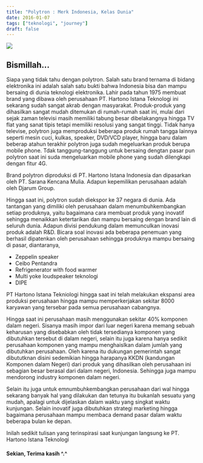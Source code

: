 ```yaml
---
title: "Polytron : Merk Indonesia, Kelas Dunia"
date: 2016-01-07
tags: ["teknologi", "journey"]
draft: false
---
```

<div class="text-center">
	<img src="/img/polytron.png">
</div>

## Bismillah...

Siapa yang tidak tahu dengan polytron. Salah satu brand ternama di bidang elektronika ini adalah salah satu bukti bahwa Indonesia bisa dan mampu bersaing di dunia teknologi elektronika. Lahir pada tahun 1975 membuat brand yang dibawa oleh perusahaan PT. Hartono Istana Teknologi ini sekarang sudah sangat akrab dengan masyarakat. Produk-produk yang dihasilkan sangat mudah ditemukan di rumah-rumah saat ini, mulai dari sejak zaman televisi masih memiliki tabung besar dibelakangnya hingga TV flat yang sanat tipis tetapi memiliki resolusi yang sangat tinggi. Tidak hanya televise, polytron juga memproduksi beberapa produk rumah tangga lainnya seperti mesin cuci, kulkas, speaker, DVD/VCD player, hingga baru dalam beberap atahun terakhir polytron juga sudah megeluarkan produk berupa mobile phone. Tdak tanggung-tanggung untuk bersaing dengtan pasar pun polytron saat ini suda mengeluarkan mobile phone yang sudah dilengkapi dengan fitur 4G.

Brand polytron diproduksi di PT. Hartono Istana Indonesia dan dipasarkan oleh PT. Sarana Kencana Mulia. Adapun kepemilikan perusahaan adalah oleh Djarum Group.

Hingga saat ini, polytron sudah diekspor ke 37 negara di dunia. Ada tantangan yang dimiliki oleh perusahaan dalam menumbuhkembangkan setiap produknya, yaitu bagaimana cara membuat produk yang inovatif sehingga menaikkan ketertarikan dan mampu bersaing dengan brand lain di seluruh dunia. Adapun divisi pendukung dalam memunculkan inovasi produk adalah R&D. Bicara soal inovasi ada beberapa penemuan yang berhasil dipatenkan oleh perusahaan sehingga produknya mampu bersaing di pasar, diantaranya,

- Zeppelin speaker
- Ceibo Pentandra
- Refrigenerator with food warmer
- Multi yoke loudspeaker teknologi
- DIPE

PT Hartono Istana Tekniologi hingga saat ini telah melakukan ekspansi area produksi perusahaan hingga mampu memperkerjakan sekitar 8000 karyawan yang tersebar pada semua perusahaan cabangnya.

Hingga saat ini perusahaan masih menggunakan sekitar 40% komponen dalam negeri. Sisanya masih impor dari luar negeri karena memang sebuah keharusan yang disebabkan oleh tidak tersedianya komponen yang dibutuhkan tersebut di dalam negeri, selain itu juga karena hanya sedikit perusahaan komponen yang mampu menghaislkan dalam jumlah yang dibutuhkan perusahaan. Oleh karena itu dukungan pemerintah sangat dibututknan disini sedemikian hingga harapanya KKDN (kandungan Komponen dalam Negeri) dari produk yang dihasilkan oleh perusahaan ini sebagian besar berasal dari dalam negeri, Indonesia. Sehingga juga mampu mendorong industry komponen dalam negeri.

Selain itu juga untuk emnumbuhkembangkan perusahaan dari wal hingga sekarang banyak hal yang dilakukan dan tetunya itu bukanlah sesuatu yang mudah, apalagi untuk dijelaskan dalam waktu yang singkat waktu kunjungan. Selain inovatif juga dibutuhkan strategi marketing hingga bagaimana perusahaan mampu membaca demand pasar dalam waktu beberapa bulan ke depan.

Inilah sedikit tulisan yang terinspirasi saat kunjungan langsung ke PT. Hartono Istana Teknologi

#### Sekian, Terima kasih ^.^
